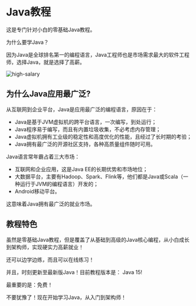 # Java教程

这是专门针对小白的零基础Java教程。

为什么要学Java？

因为Java是全球排名第一的编程语言，Java工程师也是市场需求最大的软件工程师，选择Java，就是选择了高薪。

![high-salary](https://www.liaoxuefeng.com/files/attachments/1259577026801664/l)

## 为什么Java应用最广泛?

从互联网到企业平台，Java是应用最广泛的编程语言，原因在于：

- Java是基于JVM虚拟机的跨平台语言，一次编写，到处运行；
- Java程序易于编写，而且有内置垃圾收集，不必考虑内存管理；
- Java虚拟机拥有工业级的稳定性和高度优化的性能，且经过了长时期的考验；
- Java拥有最广泛的开源社区支持，各种高质量组件随时可用。

Java语言常年霸占着三大市场：

- 互联网和企业应用，这是Java EE的长期优势和市场地位；
- 大数据平台，主要有Hadoop、Spark、Flink等，他们都是Java或Scala（一种运行于JVM的编程语言）开发的；
- Android移动平台。

这意味着Java拥有最广泛的就业市场。

## 教程特色

虽然是零基础Java教程，但是覆盖了从基础到高级的Java核心编程，从小白成长到架构师，实现硬实力高薪就业！

还可以边学边练，而且可以在线练习！

并且，时刻更新至最新版Java！目前教程版本是： Java 15!

最重要的是：免费！

不要犹豫了！现在开始学习Java，从入门到架构师！
